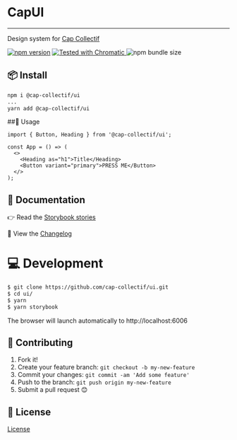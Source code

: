 # CapUI

---
Design system for [Cap Collectif](https://cap-collectif.com/)

[![npm version](https://badge.fury.io/js/@cap-collectif%2Fui.svg)](https://badge.fury.io/js/@cap-collectif%2Fui)
<a href="https://www.chromatic.com/builds?appId=5d67dc0374b2e300209c41e7">
<img src="https://badgen.net/badge/tested%20with/chromatic/fc521f" alt="Tested with Chromatic">
</a>
<img alt="npm bundle size" src="https://img.shields.io/bundlephobia/minzip/@cap-collectif/ui">

## 📦 Install

```bash
npm i @cap-collectif/ui
...
yarn add @cap-collectif/ui
```

##🔨 Usage
```tsx
import { Button, Heading } from '@cap-collectif/ui';

const App = () => (
  <>
    <Heading as="h1">Title</Heading>
    <Button variant="primary">PRESS ME</Button>
  </>
);
```

## 🔗 Documentation
👉 Read the [Storybook stories](https://ds.cap-collectif.com/)

📝 View the [Changelog](https://github.com/cap-collectif/ui/blob/master/CHANGELOG.md)

# 💻 Development
```bash
$ git clone https://github.com/cap-collectif/ui.git
$ cd ui/
$ yarn
$ yarn storybook
```
The browser will launch automatically to http://localhost:6006

## 🤝 Contributing

1. Fork it!
2. Create your feature branch: `git checkout -b my-new-feature`
3. Commit your changes: `git commit -am 'Add some feature'`
4. Push to the branch: `git push origin my-new-feature`
5. Submit a pull request 😊

## 📄 License
[License](https://github.com/cap-collectif/ui/blob/master/LICENSE)
